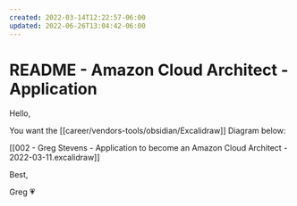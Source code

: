 ```yaml
---
created: 2022-03-14T12:22:57-06:00
updated: 2022-06-26T13:04:42-06:00
---
```

# README - Amazon Cloud Architect - Application
Hello,

You want the [[career/vendors-tools/obsidian/Excalidraw]] Diagram below:

[[002 - Greg Stevens - Application to become an Amazon Cloud Architect - 2022-03-11.excalidraw]]

Best,

Greg 💗
